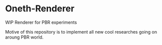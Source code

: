 # Oneth-Renderer
WIP Renderer for PBR experiments

Motive of this repository is to implement all new cool researches going on aroung PBR world.
